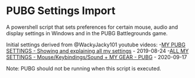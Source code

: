 # PUBG Settings Import

A powershell script that sets preferences for certain mouse, audio and display settings in Windows and in the PUBG Battlegrounds game.

Initial settings derived from @WackyJacky101 youtube videos:
-[MY PUBG SETTINGS - Showing and explaining all my settings](https://youtu.be/MddquVCgYGY) - 2019-08-24
-[ALL MY SETTINGS - Mouse/Keybindings/Sound + MY GEAR - PUBG](https://youtu.be/yLjXnXurLlo) - 2020-09-17

Note:  PUBG should not be running when this script is executed. 
